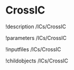 <!-- MOOSE Documentation Stub: Remove this when content is added. -->

# CrossIC
!description /ICs/CrossIC

!parameters /ICs/CrossIC

!inputfiles /ICs/CrossIC

!childobjects /ICs/CrossIC
